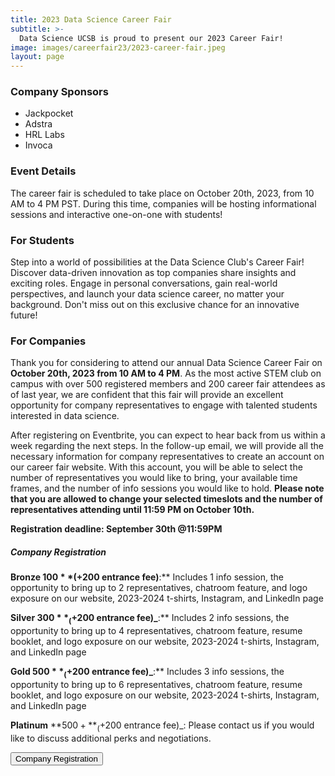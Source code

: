 ```yaml
---
title: 2023 Data Science Career Fair
subtitle: >-
  Data Science UCSB is proud to present our 2023 Career Fair!
image: images/careerfair23/2023-career-fair.jpeg
layout: page
---
```


### Company Sponsors

- Jackpocket
- Adstra
- HRL Labs
- Invoca

### Event Details

The career fair is scheduled to take place on October 20th, 2023, from 10 AM to 4 PM PST. During this time, companies will be hosting informational sessions and interactive one-on-one with students!

### For Students

Step into a world of possibilities at the Data Science Club's Career Fair! Discover data-driven innovation as top companies share insights and exciting roles. Engage in personal conversations, gain real-world perspectives, and launch your data science career, no matter your background. Don't miss out on this exclusive chance for an innovative future!

### For Companies

Thank you for considering to attend our annual Data Science Career Fair on **October 20th, 2023 from 10 AM to 4 PM**. As the most active STEM club on campus with over 500 registered members and 200 career fair attendees as of last year, we are confident that this fair will provide an excellent opportunity for company representatives to engage with talented students interested in data science.

After registering on Eventbrite, you can expect to hear back from us within a week regarding the next steps. In the follow-up email, we will provide all the necessary information for company representatives to create an account on our career fair website. With this account, you will be able to select the number of representatives you would like to bring, your available time frames, and the number of info sessions you would like to hold. **Please note that you are allowed to change your selected timeslots and the number of representatives attending until 11:59 PM on October 10th.**

**Registration deadline: September 30th @11:59PM**

##### Company Registration

**Bronze $100** (+$200 entrance fee)**:** Includes 1 info session, the opportunity to bring up to 2 representatives, chatroom feature, and logo exposure on our website, 2023-2024 t-shirts, Instagram, and LinkedIn page

**Silver $300** _(+$200 entrance fee)_**:** Includes 2 info sessions, the opportunity to bring up to 4 representatives, chatroom feature, resume booklet, and logo exposure on our website, 2023-2024 t-shirts, Instagram, and LinkedIn page

**Gold $500** _(+$200 entrance fee)_**:** Includes 3 info sessions, the opportunity to bring up to 6 representatives, chatroom feature, resume booklet, and logo exposure on our website, 2023-2024 t-shirts, Instagram, and LinkedIn page

**Platinum** **$500+** _(+$200 entrance fee)_: Please contact us if you would like to discuss additional perks and negotiations.

<button  onclick = "window.location.href='https://www.eventbrite.com/e/2023-data-science-career-fair-tickets-670015062087';"> Company Registration </button>
